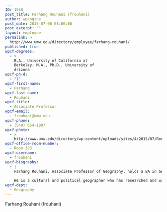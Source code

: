 ```yaml
---
ID: 1568
post_title: Farhang Rouhani (frouhani)
author: wpengine
post_date: 2015-07-06 08:00:00
post_excerpt: ""
layout: employee
permalink: >
  http://www.umw.edu/directory/employee/farhang-rouhani/
published: true
wpcf-degrees:
  - >
    B.A., University of California at
    Berkeley; M.A., Ph.D., University of
    Arizona
wpcf-ph-d:
  - "1"
wpcf-first-name:
  - Farhang
wpcf-last-name:
  - Rouhani
wpcf-title:
  - Associate Professor
wpcf-email:
  - frouhani@umw.edu
wpcf-phone:
  - (540) 654-1897
wpcf-photo:
  - >
    http://www.umw.edu/directory/wp-content/uploads/sites/4/2015/07/Rouhani-Farhang09.jpg
wpcf-office-room-number:
  - Room 323
wpcf-username:
  - frouhani
wpcf-biography:
  - |
    Farhang Rouhani, Associate Professor of Geography, holds a BA in Geography and English Literature from the University of California, Berkeley (1993) and a PhD from the University of Arizona (2001).
    
    He is a cultural and political geographer who has researched and written about globalization, state formation, and new media politics in Iran; Iranian and Muslim diasporic politics in the US; and anarchist theories and practices.
wpcf-dept:
  - Geography
---
```

Farhang Rouhani (frouhani)